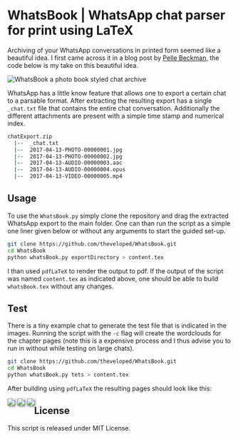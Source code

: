 # WhatsBook | WhatsApp chat parser for print using LaTeX

Archiving of your WhatsApp conversations in printed form seemed like a beautiful idea. I first came across it in a blog post by [Pelle Beckman](https://medium.com/@pbeck/whatsapp-books-a-hacker-s-guide-edbb397e0bee), the code below is my take on this beautiful idea.

![WhatsBook a photo book styled chat archive](/assets/whatsBook/photoBook.jpg "WhatsBook a photo book styled chat archive")

WhatsApp has a little know feature that allows one to export a certain chat to a parsable format. After extracting the resulting export has a single `_chat.txt` file that contains the entire chat conversation. Additionally the different attachments are present with a simple time stamp and numerical index.

```sh
chatExport.zip
  |--  _chat.txt
  |--  2017-04-13-PHOTO-00000001.jpg
  |--  2017-04-13-PHOTO-00000002.jpg
  |--  2017-04-13-AUDIO-00000003.aac
  |--  2017-04-13-AUDIO-00000004.opus
  |--  2017-04-13-VIDEO-00000005.mp4
```

## Usage

To use the `WhatsBook.py` simply clone the repository and drag the extracted WhatsApp export to the main folder. One can than run the script as a simple one liner given below or without any arguments to start the guided set-up.

```sh
git clone https://github.com/theveloped/WhatsBook.git
cd WhatsBook
python whatsBook.py exportDirectory > content.tex
```

I than used `pdfLaTeX` to render the output to pdf. If the output of the script was named `content.tex` as indicated above, one should be able to build `whatsBook.tex` without any changes.

## Test

There is a tiny example chat to generate the test file that is indicated in the images. Running the script with the `-c` flag will create the wordclouds for the chapter pages (note this is a expensive process and I thus advise you to run in without while testing on large chats).

```sh
git clone https://github.com/theveloped/WhatsBook.git
cd WhatsBook
python whatsBook.py tets > content.tex
```

After building using `pdfLaTeX` the resulting pages should look like this:

<img style="float:left; margin-right: 6px; box-shadow: 2px 2px 5px 0px rgba(0,0,0,0.5);" src="/assets/whatsBook/september.jpg">
<img style="float:left; margin-right: 6px; box-shadow: 2px 2px 5px 0px rgba(0,0,0,0.5);" src="/assets/whatsBook/page1.jpg">
<img style="float:left; box-shadow: 2px 2px 5px 0px rgba(0,0,0,0.5);" src="/assets/whatsBook/page2.jpg">

## License

This script is released under MIT License.
